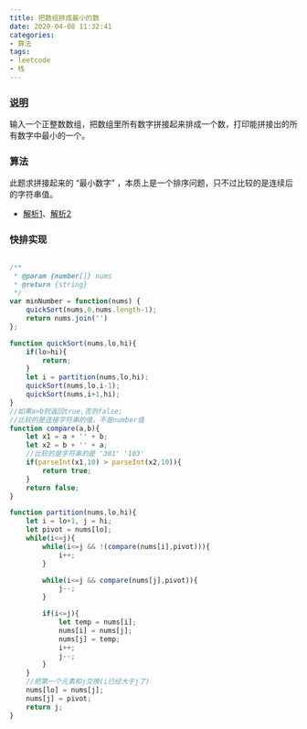 ```yaml
---
title: 把数组排成最小的数
date: 2020-04-08 11:32:41
categories:
- 算法
tags:
- leetcode
- 栈
---
```


### [说明](https://leetcode-cn.com/problems/ba-shu-zu-pai-cheng-zui-xiao-de-shu-lcof/)
输入一个正整数数组，把数组里所有数字拼接起来排成一个数，打印能拼接出的所有数字中最小的一个。


<!-- more -->

### 算法
此题求拼接起来的 “最小数字” ，本质上是一个排序问题，只不过比较的是连续后的字符串值。
* [解析1](https://leetcode-cn.com/problems/ba-shu-zu-pai-cheng-zui-xiao-de-shu-lcof/solution/mian-shi-ti-45-ba-shu-zu-pai-cheng-zui-xiao-de-s-4/)、[解析2](https://leetcode-cn.com/problems/ba-shu-zu-pai-cheng-zui-xiao-de-shu-lcof/solution/kuai-su-pai-xu-shi-xian-ba-shu-zu-pai-cheng-zui-xi/)

### 快排实现
```javascript

/**
 * @param {number[]} nums
 * @return {string}
 */
var minNumber = function(nums) {
    quickSort(nums,0,nums.length-1);
    return nums.join('')
};

function quickSort(nums,lo,hi){
    if(lo>hi){
        return;
    }
    let i = partition(nums,lo,hi);
    quickSort(nums,lo,i-1);
    quickSort(nums,i+1,hi);
}
//如果a>b则返回true,否则false;
//比较的是连接字符串的值，不是number值
function compare(a,b){
    let x1 = a + '' + b;
    let x2 = b + '' + a;
    //比较的是字符串的是 '301' '103'
    if(parseInt(x1,10) > parseInt(x2,10)){
        return true;
    }
    return false;
}

function partition(nums,lo,hi){
    let i = lo+1, j = hi;
    let pivot = nums[lo];
    while(i<=j){
        while(i<=j && !(compare(nums[i],pivot))){
            i++;
        }

        while(i<=j && compare(nums[j],pivot)){
            j--;
        }

        if(i<=j){
            let temp = nums[i];
            nums[i] = nums[j];
            nums[j] = temp;
            i++;
            j--;
        }
    }
    //把第一个元素和j交换(i已经大于j了)
    nums[lo] = nums[j];
    nums[j] = pivot;
    return j;
}
```